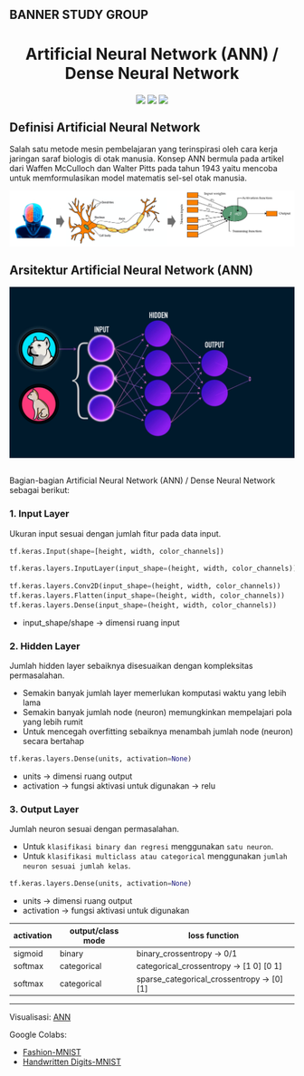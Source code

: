 BANNER STUDY GROUP
----
<h1 align="center"> Artificial Neural Network (ANN) / Dense Neural Network </h1>

<p align="center">
    <img src="https://img.shields.io/badge/python-3670A0?style=for-the-badge&logo=python&logoColor=ffdd54" style="vertical-align:middle">
    <img src="https://img.shields.io/badge/TensorFlow-%23FF6F00.svg?style=for-the-badge&logo=TensorFlow&logoColor=white" style="vertical-align:middle">
    <img src="https://img.shields.io/badge/Keras-%23D00000.svg?style=for-the-badge&logo=Keras&logoColor=white" style="vertical-align:middle">
</p>

## Definisi Artificial Neural Network

Salah satu metode mesin pembelajaran yang terinspirasi oleh cara kerja jaringan saraf biologis di otak manusia. Konsep ANN bermula pada artikel dari Waffen McCulloch dan Walter Pitts pada tahun 1943 yaitu mencoba untuk memformulasikan model matematis sel-sel otak manusia.

<p align="center">
    <img src="contents/Definisi ANN.png" alt="ANN/DNN" width="1080" style="vertical-align:middle">
</p>

## Arsitektur Artificial Neural Network (ANN)

<p align="center">
    <img src="contents/ANN.gif" alt="ANN/DNN" width="540" style="vertical-align:middle">
</p>

<br>Bagian-bagian Artificial Neural Network (ANN) / Dense Neural Network sebagai berikut:<br>

### 1. Input Layer

Ukuran input sesuai dengan jumlah fitur pada data input.

```python
tf.keras.Input(shape=[height, width, color_channels])
```
```python
tf.keras.layers.InputLayer(input_shape=(height, width, color_channels))
```
```python
tf.keras.layers.Conv2D(input_shape=(height, width, color_channels))
tf.keras.layers.Flatten(input_shape=(height, width, color_channels))
tf.keras.layers.Dense(input_shape=(height, width, color_channels))
```
- input_shape/shape → dimensi ruang input

### 2. Hidden Layer

Jumlah hidden layer sebaiknya disesuaikan dengan kompleksitas permasalahan.
- Semakin banyak jumlah layer memerlukan komputasi waktu yang lebih lama
- Semakin banyak jumlah node (neuron) memungkinkan mempelajari pola yang lebih rumit
- Untuk mencegah overfitting sebaiknya menambah jumlah node (neuron) secara bertahap

```python
tf.keras.layers.Dense(units, activation=None)
```
- units → dimensi ruang output
- activation → fungsi aktivasi untuk digunakan → relu
  
### 3. Output Layer

Jumlah neuron sesuai dengan permasalahan.
- Untuk `klasifikasi binary dan regresi` menggunakan `satu neuron`.
- Untuk `klasifikasi multiclass atau categorical` menggunakan `jumlah neuron sesuai jumlah kelas`.

```python
tf.keras.layers.Dense(units, activation=None)
```
- units → dimensi ruang output
- activation → fungsi aktivasi untuk digunakan

| activation  | output/class mode | loss function | 
|     ---     |        ---        |     ---       |
|   sigmoid   |      binary       |  binary_crossentropy → 0/1 |
|   softmax   |   categorical     |     categorical_crossentropy → [1 0] [0 1]|
|   softmax   |   categorical     |  sparse_categorical_crossentropy → [0] [1] |

----

Visualisasi: [ANN](https://playground.tensorflow.org/)

Google Colabs: 
- [Fashion-MNIST](https://colab.research.google.com/drive/1ZwvOVEfuFmZ7tkQq4r-1kla9xpofMF5_?usp=sharing)
- [Handwritten Digits-MNIST](https://colab.research.google.com/drive/1U1xKoEehgWVvq5cEuf1A4LcurWSt1WFA?usp=sharing)
